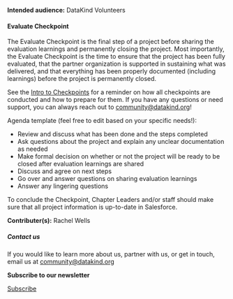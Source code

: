 




**Intended audience:**
DataKind Volunteers






#### Evaluate Checkpoint


The Evaluate Checkpoint is the final step of a project before sharing the evaluation learnings and permanently closing the project. Most importantly, the Evaluate Checkpoint is the time to ensure that the project has been fully evaluated, that the partner organization is supported in sustaining what was delivered, and that everything has been properly documented (including learnings) before the project is permanently closed. 


See the [Intro to Checkpoints](https://playbook.datakind.org/playbook/articles/127) for a reminder on how all checkpoints are conducted and how to prepare for them. If you have any questions or need support, you can always reach out to community@datakind.org! 


Agenda template (feel free to edit based on your specific needs!):


* Review and discuss what has been done and the steps completed
* Ask questions about the project and explain any unclear documentation as needed
* Make formal decision on whether or not the project will be ready to be closed after evaluation learnings are shared
* Discuss and agree on next steps
* Go over and answer questions on sharing evaluation learnings
* Answer any lingering questions


To conclude the Checkpoint, Chapter Leaders and/or staff should make sure that all project information is up\-to\-date in Salesforce.



 **Contributer(s):** Rachel Wells







##### Contact us


If you would like to learn more about us, partner with us, or get in touch, email us at community@datakind.org



 
**Subscribe to our newsletter**
  

[Subscribe](https://www.datakind.org/subscribe/)



